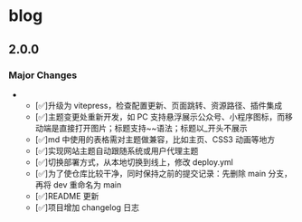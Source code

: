 # blog

## 2.0.0

### Major Changes

- - [✅]升级为 vitepress，检查配置更新、页面跳转、资源路径、插件集成
  - [✅]主题变更处重新开发，如 PC 支持悬浮展示公众号、小程序图标，而移动端是直接打开图片；标题支持~~语法；标题以\_开头不展示
  - [✅]md 中使用的表格需对主题做兼容，比如主页、CSS3 动画等地方
  - [✅]实现网站主题自动跟随系统或用户代理主题
  - [✅]切换部署方式，从本地切换到线上，修改 deploy.yml
  - [✅]为了使仓库比较干净，同时保持之前的提交记录：先删除 main 分支，再将 dev 重命名为 main
  - [✅]README 更新
  - [✅]项目增加 changelog 日志

